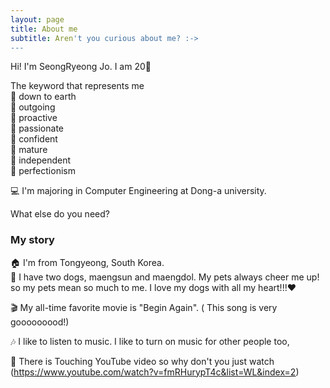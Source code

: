 ```yaml
---
layout: page
title: About me
subtitle: Aren't you curious about me? :->
---
```


Hi! I'm SeongRyeong Jo. I am 20👼

The keyword that represents me  
  🙋 down to earth   
  🙋 outgoing   
  🙋 proactive   
  🙋 passionate   
  🙋 confident   
  🙋 mature   
  🙋 independent    
  🙋 perfectionism   

💻 I'm majoring in Computer Engineering at Dong-a university.

What else do you need?

### My story

🏠 I'm from Tongyeong, South Korea.  
🐶 I have two dogs, maengsun and maengdol. My pets always cheer me up! so my pets mean so much to me. I love my dogs with all my heart!!!♥

🎬 My all-time favorite movie is "Begin Again". (<lost stars> This song is very gooooooood!)
  
🎶 I like to listen to music. I like to turn on music for other people too,
  
💟 There is Touching YouTube video so why don't you just watch (https://www.youtube.com/watch?v=fmRHurypT4c&list=WL&index=2)

